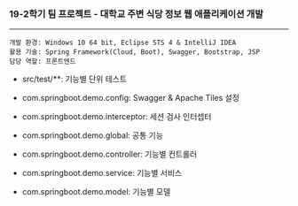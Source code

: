 ### 19-2학기 팀 프로젝트 - 대학교 주변 식당 정보 웹 애플리케이션 개발
***
    개발 환경: Windows 10 64 bit, Eclipse STS 4 & IntelliJ IDEA
    활용 기술: Spring Framework(Cloud, Boot), Swagger, Bootstrap, JSP
    담당 역할: 프론트엔드
    

* src/test/**: 기능별 단위 테스트  

* com.springboot.demo.config: Swagger & Apache Tiles 설정  

* com.springboot.demo.interceptor: 세션 검사 인터셉터  

* com.springboot.demo.global: 공통 기능  

* com.springboot.demo.controller: 기능별 컨트롤러  

* com.springboot.demo.service: 기능별 서비스  

* com.springboot.demo.model: 기능별 모델  
